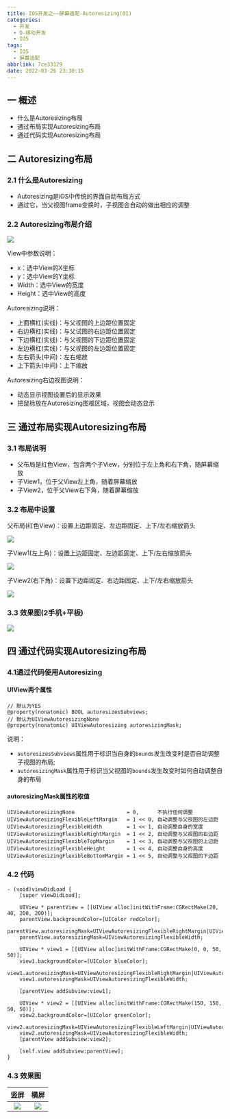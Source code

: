 ```yaml
---
title: IOS开发之——屏幕适配-Autoresizing(01)
categories:
  - 开发
  - D-移动开发
  - IOS
tags:
  - IOS
  - 屏幕适配
abbrlink: 7ce33129
date: 2022-03-26 23:30:15
---
```

## 一 概述

* 什么是Autoresizing布局
* 通过布局实现Autoresizing布局
* 通过代码实现Autoresizing布局

<!--more-->

## 二 Autoresizing布局

### 2.1 什么是Autoresizing

* Autoresizing是iOS中传统的界面自动布局方式
* 通过它，当父视图frame变换时，子视图会自动的做出相应的调整

### 2.2 Autoresizing布局介绍

![][1]

View中参数说明：

* x：选中View的X坐标
* y：选中View的Y坐标
* Width：选中View的宽度
* Height：选中View的高度

Autoresizing说明：

* 上面横杠(实线)：与父视图的上边距位置固定
* 右边横杠(实线)：与父试图的右边距位置固定
* 下边横杠(实线)：与父视图的下边距位置固定
* 左边横杠(实线)：与父视图的左边距位置固定
* 左右箭头(中间)：左右缩放
* 上下箭头(中间)：上下缩放

Autoresizing右边视图说明：

* 动态显示视图设置后的显示效果
* 把鼠标放在Autoresizing图框区域，视图会动态显示

## 三 通过布局实现Autoresizing布局

### 3.1 布局说明

* 父布局是红色View，包含两个子View，分别位于左上角和右下角，随屏幕缩放
* 子View1，位于父View左上角，随着屏幕缩放
* 子View2，位于父View右下角，随着屏幕缩放

### 3.2 布局中设置

父布局(红色View)：设置上边距固定、左边距固定、上下/左右缩放箭头

![][2]

子View1(左上角)：设置上边距固定、左边距固定、上下/左右缩放箭头

![][3]

子View2(右下角)：设置下边距固定、右边距固定、上下/左右缩放箭头

![][4]

### 3.3 效果图(2手机+平板)
![][5]

## 四 通过代码实现Autoresizing布局
### 4.1通过代码使用Autoresizing

#### UIView两个属性

```
// 默认为YES
@property(nonatomic) BOOL autoresizesSubviews;
// 默认为UIViewAutoresizingNone
@property(nonatomic) UIViewAutoresizing autoresizingMask;
```

说明：

* `autoresizesSubviews`属性用于标识当自身的`bounds`发生改变时是否自动调整子视图的布局;
* `autoresizingMask`属性用于标识当父视图的`bounds`发生改变时如何自动调整自身的布局

#### autoresizingMask属性的取值

```
UIViewAutoresizingNone                 = 0,      不执行任何调整
UIViewAutoresizingFlexibleLeftMargin   = 1 << 0, 自动调整与父视图的左边距
UIViewAutoresizingFlexibleWidth        = 1 << 1, 自动调整自身的宽度
UIViewAutoresizingFlexibleRightMargin  = 1 << 2, 自动调整与父视图的右边距
UIViewAutoresizingFlexibleTopMargin    = 1 << 3, 自动调整与父视图的上边距
UIViewAutoresizingFlexibleHeight       = 1 << 4, 自动调整自身的高度
UIViewAutoresizingFlexibleBottomMargin = 1 << 5, 自动调整与父视图的下边距
```

### 4.2 代码

```
- (void)viewDidLoad {
    [super viewDidLoad];
    
    UIView * parentView = [[UIView alloc]initWithFrame:CGRectMake(20, 40, 200, 200)];
    parentView.backgroundColor=[UIColor redColor];
    parentView.autoresizingMask=UIViewAutoresizingFlexibleRightMargin|UIViewAutoresizingFlexibleBottomMargin;
    parentView.autoresizingMask=UIViewAutoresizingFlexibleWidth;
    
    UIView * view1 = [[UIView alloc]initWithFrame:CGRectMake(0, 0, 50, 50)];
    view1.backgroundColor=[UIColor blueColor];
    view1.autoresizingMask=UIViewAutoresizingFlexibleRightMargin|UIViewAutoresizingFlexibleBottomMargin;
    view1.autoresizingMask=UIViewAutoresizingFlexibleWidth;
    
    [parentView addSubview:view1];
    
    UIView * view2 = [[UIView alloc]initWithFrame:CGRectMake(150, 150, 50, 50)];
    view2.backgroundColor=[UIColor greenColor];
    view2.autoresizingMask=UIViewAutoresizingFlexibleLeftMargin|UIViewAutoresizingFlexibleTopMargin;
    view2.autoresizingMask=UIViewAutoresizingFlexibleWidth;
    [parentView addSubview:view2];
         
    [self.view addSubview:parentView];  
}
```

### 4.3 效果图

|  竖屏  |  横屏  |
| :----: | :----: |
| ![][6] | ![][7] |



[1]:https://cdn.jsdelivr.net/gh/PGzxc/CDN/blog-ios/ios-screen-adapter-01-autoresizing-explain.png
[2]:https://cdn.jsdelivr.net/gh/PGzxc/CDN/blog-ios/ios-screen-adapter-01-board-father.png
[3]:https://cdn.jsdelivr.net/gh/PGzxc/CDN/blog-ios/ios-screen-adapter-01-board-son-view1.png
[4]:https://cdn.jsdelivr.net/gh/PGzxc/CDN/blog-ios/ios-screen-adapter-01-board-son-view2.png
[5]:https://cdn.jsdelivr.net/gh/PGzxc/CDN/blog-ios/ios-screen-adapter-01-board-effect.png
[6]:https://cdn.jsdelivr.net/gh/PGzxc/CDN/blog-ios//ios-screen-adapter-01-code-view1.png
[7]:https://cdn.jsdelivr.net/gh/PGzxc/CDN/blog-ios//ios-screen-adapter-01-code-view2.png

